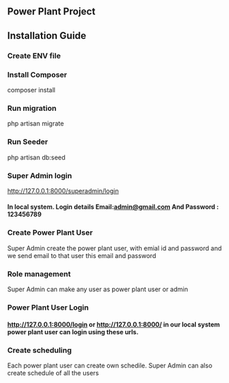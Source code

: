 ## Power Plant Project

## Installation Guide
   
### Create ENV file ###

### Install Composer ###
composer install


### Run migration ###
php artisan migrate

### Run Seeder ###
php artisan db:seed


### Super Admin login ###
http://127.0.0.1:8000/superadmin/login
#### In local system. Login details Email:admin@gmail.com And Password : 123456789 ####


### Create Power Plant User ###
Super Admin create the power plant user, with emial id and password and we send email to that user this email and password

### Role management ###
Super Admin can make any user as power plant user or admin


### Power Plant User Login ###
#### http://127.0.0.1:8000/login or http://127.0.0.1:8000/  in our local system power plant user can login using these urls. ####

### Create scheduling ###
Each power plant user can create own schedile.
Super Admin can also create schedule of all the users

 